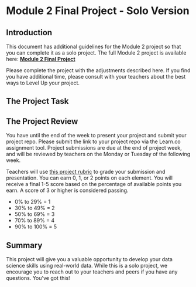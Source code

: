 # Module 2 Final Project - Solo Version

## Introduction

This document has additional guidelines for the Module 2 project so that you can complete it as a solo project. The full Module 2 project is available here: **[Module 2 Final Project](https://github.com/learn-co-curriculum/dsc-mod-2-project-v2-1)**

Please complete the project with the adjustments described here. If you find you have additional time, please consult with your teachers about the best ways to Level Up your project.

## The Project Task



## The Project Review

You have until the end of the week to present your project and submit your project repo. Please submit the link to your project repo via the Learn.co assignment tool. Project submissions are due at the end of project week, and will be reviewed by teachers on the Monday or Tuesday of the following week.

Teachers will use [this project rubric](https://docs.google.com/spreadsheets/) to grade your submission and presentation. You can earn 0, 1, or 2 points on each element. You will receive a final 1-5 score based on the percentage of available points you earn. A score of 3 or higher is considered passing.

*  0% to 29% = 1
* 30% to 49% = 2
* 50% to 69% = 3
* 70% to 89% = 4
* 90% to 100% = 5

## Summary

This project will give you a valuable opportunity to develop your data science skills using real-world data. While this is a solo project, we encourage you to reach out to your teachers and peers if you have any questions. You've got this!
